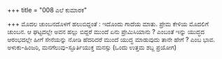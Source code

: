 +++
title = "008 ಎಲೆ ಕುಮಾರಕ"

+++
ಮೊದಲ ಚುಂಬನದೊಳಗೆ ಹಲುಬಿದ್ದಂತೆ : ಇದೊಂದು ಗಾದೆಯ ಮಾತು. ಪ್ರೇಮ ಕೇಳಿಯ ಮೊದಲಿಗೆ ಚುಂಬನ. ಆ ಘಟ್ಟದಲ್ಲೇ ಅವನ ಹಲ್ಲು ಬಿದ್ದರೆ ಮುಂದೆ ಏನು ಪ್ರೇಮಿಸಿಯಾನು ? ಎಂಬಂತೆ ಇನ್ನು ಯುದ್ಧದ ಆರಂಭದಲ್ಲೇ ಹೀಗೆ ಸೇನೆಯನ್ನು ನೋಡಿ ಹೆದರಿದರೆ ಮುಂದೆ ಯುದ್ಧ ಮಾಡುವುದು ತಾನೇ ಹೇಗೆ ? ಎಂಬ ಭಾವ. ಅಳುಕು-ಹಿಂಜರಿ, ಮನಗೆಲುವು-ಸ್ಫೂರ್ತಿಯುಕ್ತ ಮನಸ್ಸು (ಒಂದು ಉತ್ತಮ ಶಬ್ದ ಪ್ರಯೋಗ)